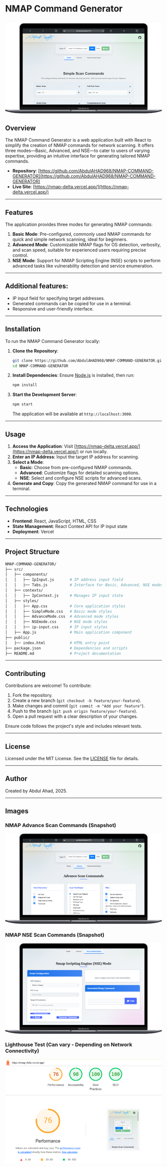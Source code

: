 # NMAP Command Generator

![Home Page - Common Scripts](./github-readme-assets/basic-scan.png)
---

## Overview
The NMAP Command Generator is a web application built with React to simplify the creation of NMAP commands for network scanning. It offers three modes—Basic, Advanced, and NSE—to cater to users of varying expertise, providing an intuitive interface for generating tailored NMAP commands.

- **Repository**: [https://github.com/AbdulAHAD968/NMAP-COMMAND-GENERATOR](https://github.com/AbdulAHAD968/NMAP-COMMAND-GENERATOR)
- **Live Site**: [https://nmap-delta.vercel.app/](https://nmap-delta.vercel.app/)

---

## Features
The application provides three modes for generating NMAP commands:
1. **Basic Mode**: Pre-configured, commonly used NMAP commands for quick and simple network scanning, ideal for beginners.
2. **Advanced Mode**: Customizable NMAP flags for OS detection, verbosity, and scan speed, suitable for experienced users requiring precise control.
3. **NSE Mode**: Support for NMAP Scripting Engine (NSE) scripts to perform advanced tasks like vulnerability detection and service enumeration.


---

## Additional features:
- IP input field for specifying target addresses.
- Generated commands can be copied for use in a terminal.
- Responsive and user-friendly interface.

---

## Installation
To run the NMAP Command Generator locally:

1. **Clone the Repository**:
   ```bash
   git clone https://github.com/AbdulAHAD968/NMAP-COMMAND-GENERATOR.git
   cd NMAP-COMMAND-GENERATOR
   ```

2. **Install Dependencies**:
   Ensure [Node.js](https://nodejs.org/) is installed, then run:
   ```bash
   npm install
   ```

3. **Start the Development Server**:
   ```bash
   npm start
   ```
   The application will be available at `http://localhost:3000`.

---

## Usage
1. **Access the Application**: Visit [https://nmap-delta.vercel.app/](https://nmap-delta.vercel.app/) or run locally.
2. **Enter an IP Address**: Input the target IP address for scanning.
3. **Select a Mode**:
   - **Basic**: Choose from pre-configured NMAP commands.
   - **Advanced**: Customize flags for detailed scanning options.
   - **NSE**: Select and configure NSE scripts for advanced scans.
4. **Generate and Copy**: Copy the generated NMAP command for use in a terminal.

---

## Technologies
- **Frontend**: React, JavaScript, HTML, CSS
- **State Management**: React Context API for IP input state
- **Deployment**: Vercel

---

## Project Structure
```bash
NMAP-COMMAND-GENERATOR/
├── src/
│   ├── components/
│   │   ├── IpInput.js       # IP address input field
│   │   ├── Tabs.js          # Interface for Basic, Advanced, NSE modes
│   ├── contexts/
│   │   ├── IpContext.js     # Manages IP input state
│   ├── styles/
│   │   ├── App.css          # Core application styles
│   │   ├── SimpleMode.css   # Basic mode styles
│   │   ├── AdvanceMode.css  # Advanced mode styles
│   │   ├── NSEmode.css      # NSE mode styles
│   │   ├── ip-input.css     # IP input styles
│   ├── App.js               # Main application component
├── public/
│   ├── index.html           # HTML entry point
├── package.json             # Dependencies and scripts
├── README.md                # Project documentation
```

---

## Contributing
Contributions are welcome! To contribute:
1. Fork the repository.
2. Create a new branch (`git checkout -b feature/your-feature`).
3. Make changes and commit (`git commit -m "Add your feature"`).
4. Push to the branch (`git push origin feature/your-feature`).
5. Open a pull request with a clear description of your changes.

Ensure code follows the project's style and includes relevant tests.

---

## License
Licensed under the MIT License. See the [LICENSE](LICENSE) file for details.

---

## Author
Created by Abdul Ahad, 2025.

---

## Images

### NMAP Advance Scan Commands (Snapshot)
![Home Page - Common Scripts](./github-readme-assets/advance-scan.png)

### NMAP NSE Scan Commands (Snapshot)
![Home Page - Common Scripts](./github-readme-assets/nse-script-scan.png)

### Lighthouse Test (Can vary - Depending on Network Connectivity)
![Home Page - Common Scripts](./github-readme-assets/lighthouse-nmap-test.PNG)
